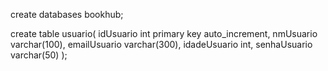 create databases bookhub;

create table usuario(
  idUsuario int primary key auto_increment,
  nmUsuario varchar(100),
  emailUsuario varchar(300),
  idadeUsuario int,
  senhaUsuario varchar(50)
);
